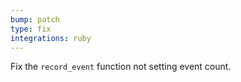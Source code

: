 ```yaml
---
bump: patch
type: fix
integrations: ruby
---
```


Fix the `record_event` function not setting event count.

